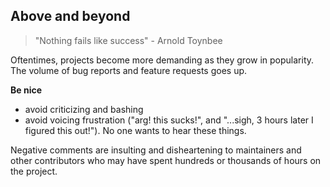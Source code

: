 ## Above and beyond

> "Nothing fails like success" - Arnold Toynbee

Oftentimes, projects become more demanding as they grow in popularity. The volume of bug reports and feature requests goes up.

**Be nice**

- avoid criticizing and bashing
- avoid voicing frustration ("arg! this sucks!", and "...sigh, 3 hours later I figured this out!"). No one wants to hear these things.

Negative comments are insulting and disheartening to maintainers and other contributors who may have spent hundreds or thousands of hours on the project.

